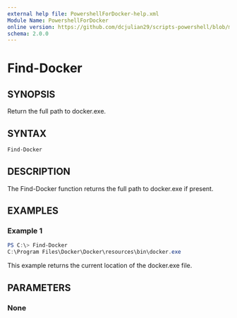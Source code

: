 ```yaml
---
external help file: PowershellForDocker-help.xml
Module Name: PowershellForDocker
online version: https://github.com/dcjulian29/scripts-powershell/blob/main/Modules/PowershellForDocker/docs/Find-Docker.md
schema: 2.0.0
---
```


# Find-Docker

## SYNOPSIS

Return the full path to docker.exe.

## SYNTAX

```powershell
Find-Docker
```

## DESCRIPTION

The Find-Docker function returns the full path to docker.exe if present.

## EXAMPLES

### Example 1

```powershell
PS C:\> Find-Docker
C:\Program Files\Docker\Docker\resources\bin\docker.exe
```

This example returns the current location of the docker.exe file.

## PARAMETERS

### None
